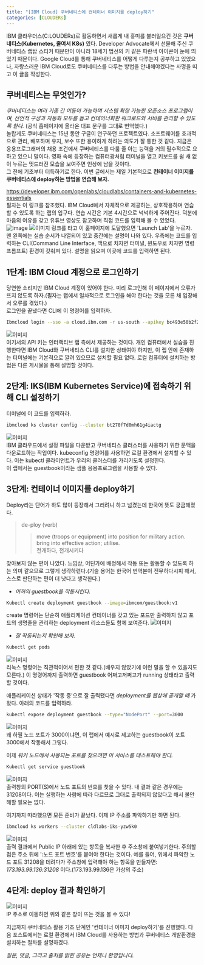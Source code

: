 ```yaml
---
title: "[IBM Cloud] 쿠버네티스에 컨테이너 이미지를 deploy하기"
categories: [CLOUDERs]
---
```


IBM 클라우더스(C:LOUDERs)로 활동하면서 새롭게 내 흥미를 불러일으킨 것은 __쿠버네티스(Kubernetes, 줄여서 K8s)__ 였다. Developer Advocate께서 선물해 주신 쿠버네티스 랩탑 스티커 때문만이 아니라 18세기 범선의 키 같은 파란색 아이콘이 눈에 띄었기 때문이다. Google Cloud를 통해 쿠버네티스를 어떻게 다루는지 공부하고 있었으나, 자랑스러운 IBM Cloud로도 쿠버네티스를 다루는 방법을 안내해야겠다는 사명을 띠고 이 글을 작성한다.    

## 쿠버네티스는 무엇인가?  
*쿠버네티스는 여러 기종 간 이동이 가능하며 시스템 확장 가능한 오픈소스 프로그램이며, 선언적 구성과 자동화 모두를 돕고 컨테이너화한 워크로드와 서비를 관리할 수 있도록 한다.* (공식 홈페이지에 올라온 대표 문구를 그대로 번역했다.)  
놀랍게도 쿠버네티스는 15년 동안 구글이 연구하던 프로젝트였다. 소프트웨어를 효과적으로 관리, 배포하며 유지, 보수 또한 용이하게 하려는 의도가 잘 통한 것 같다. 지금은 응용프로그래머의 채용 조건에서 쿠버네티스를 다룰 줄 아는 능력을 거의 필수적으로 요하고 있으니 말이다. 영화 속에 등장하는 컴퓨터광처럼 터미널을 열고 키보드를 쉴 새 없이 누르는 멋드러진 모습을 보여주면 인상에 남을 것이다.  
그 전에 기초부터 터득하기로 한다. 이번 글에서는 제일 기본적으로 __컨테이너 이미지를 쿠버네티스에 deploy하는 방법을 연습해 보자.__    

<https://developer.ibm.com/openlabs/cloudlabs/containers-and-kubernetes-essentials>  
필자는 이 링크를 참조했다. IBM Cloud에서 자체적으로 제공하는, 상호작용하며 연습할 수 있도록 하는 랩의 입구다. 연습 시간은 기본 4시간으로 넉넉하게 주어진다. 덕분에 마음의 여유를 갖고 유튜브 영상도 참고하며 직접 코드를 입력해 볼 수 있었다.  
![image](https://user-images.githubusercontent.com/50163676/91160115-fafca180-e703-11ea-8c29-906b8aa4d786.png "인터랙티브 랩 입구") 
![이미지](https://user-images.githubusercontent.com/50163676/91160174-09e35400-e704-11ea-9e84-eae9ec849fcd.png "랩 시작 환경") 
링크를 타고 이 홈페이지에 도달했으면 'Launch Lab'을 누르자.   
맨 왼쪽에는 실습 순서가 나열되어 있고 중간에는 설명이 나와 있다. 우측에는 코드를 입력하는 CLI(Command Line Interface, 맥으로 치자면 터미널, 윈도우로 치자면 명령 프롬프트) 환경이 갖춰져 있다. 설명을 읽으며 이곳에 코드를 입력하면 된다.    

## 1단계: IBM Cloud 계정으로 로그인하기  
당연한 소리지만 IBM Cloud 계정이 있어야 한다. 미리 로그인해 이 페이지에서 오류가 뜨지 않도록 하자.(필자는 랩에서 일차적으로 로그인을 해야 한다는 것을 모른 채 입장해서 오류를 겪었다.)  
로그인을 끝냈다면 CLI에 이 명령어를 입력하자.   
``` bash
Ibmcloud login --sso -a cloud.ibm.com -r us-south --apikey bc493e50b2f206dc0b4ada2dc5b61328
```
![이미지](https://user-images.githubusercontent.com/50163676/91159962-c852a900-e703-11ea-8275-8c16008a03cc.png "클라우드 로그인 결과창")  
여기서의 API 키는 인터랙티브 랩 측에서 제공하는 것이다. 개인 컴퓨터에서 실습을 진행한다면 IBM Cloud와 쿠버네티스 CLI를 설치한 상태여야 하지만, 이 랩 안에 존재하는 터미널에는 기본적으로 깔려 있으므로 설치할 필요 없다. 로컬 컴퓨터에 설치하는 방법은 다른 게시물을 통해 설명할 것이다.    

## 2단계: IKS(IBM Kubernetes Service)에 접속하기 위해 CLI 설정하기  
터미널에 이 코드를 입력하라.  
``` bash
ibmcloud ks cluster config --cluster bt270f7d0mh61g4iactg
```
![이미지](https://user-images.githubusercontent.com/50163676/91159990-d0aae400-e703-11ea-9d6b-7a1b4e97c7d7.png "쿠버네티스 개발환경 설정하기")  
IBM 클라우드에서 설정 파일을 다운받고 쿠버네티스 클러스터를 사용하기 위한 문맥을 다운로드하는 작업이다. kubeconfig 명령어를 사용하면 로컬 환경에서 설치할 수 있다. 이는 kubectl 클라이언트가 우리의 클러스터를 가리키도록 설정한다.  
이 랩에서는 guestbook이라는 샘플 응용프로그램을 사용할 수 있다.    

## 3단계: 컨테이너 이미지를 deploy하기  
Deploy라는 단어가 하도 많이 등장해서 그러려니 하고 넘겼는데 한국어 뜻도 궁금해졌다.  
>de-ploy (verb)  
>> move (troops or equipment) into position for military action.  
>> bring into effective action; utilise.  
>> 전개하다, 전개시키다    

찾아보지 않는 편이 나았다. 느낌상, 어딘가에 배정해서 작동 또는 활동할 수 있도록 하는 의미 같으므로 그렇게 생각하련다.(기술 용어는 한국어 번역본이 전무하다시피 해서, 스스로 판단하는 편이 더 낫다고 생각한다.)    

+ *아까의 guestbook을 작동시킨다.*    
``` bash
Kubectl create deployment guestbook --image=ibmcom/guestbook:v1
```
create 명령어는 단순히 애플리케이션 컨테이너를 갖고 있는 포드만 출력하지 않고 포드의 생명줄을 관리하는 deployment 리소스들도 함께 보여준다.
![이미지](https://user-images.githubusercontent.com/50163676/91160018-da344c00-e703-11ea-8511-aecdaee3d651.png "게스트북 작동!")    
 
+ *잘 작동되는지 확인해 보자.*
``` bash
Kubectl get pods
```
![이미지](https://user-images.githubusercontent.com/50163676/91160023-ddc7d300-e703-11ea-9e87-d386f3cd6d03.png "예시 애플리케이션 작동시키기")  
리눅스 명령어는 직관적이어서 편한 것 같다.(배우지 않았기에 이런 말을 할 수 있을지도 모른다.) 이 명령어까지 출력하면 guestbook 어쩌고저쩌고가 running 상태라고 출력할 것이다.    

애플리케이션 상태가 '작동 중'으로 잘 출력됐다면 *deployment를 웹상에 공개할 때* 가 왔다. 아래의 코드를 입력하라.  
``` bash
kubectl expose deployment guestbook --type="NodePort" --port=3000
```
![이미지](https://user-images.githubusercontent.com/50163676/91160035-e15b5a00-e703-11ea-828b-f359444bc291.png "만천하에 공개하기")  
왜 하필 노드 포트가 3000이냐면, 이 랩에서 예시로 제고하는 guestbook이 포트 3000에서 작동해서 그렇다.  

이제 *워커 노드에서 사용되는 포트를 찾으려면 이 서비스를 테스트해야 한다.*  
``` bash
Kubectl get service guestbook
```
![이미지](https://user-images.githubusercontent.com/50163676/91160041-e3bdb400-e703-11ea-9498-06c33a3cf232.png "노드 포트 번호 찾기")  
출력창의 PORT(S)에서 노드 포트의 번호를 찾을 수 있다. 내 결과 같은 경우에는 31208이다. 이는 실행하는 사람에 따라 다르므로 그대로 출력되지 않았다고 해서 불안해할 필요는 없다.    

여기까지 따라했으면 모든 준비가 끝났다. 이제 IP 주소를 파악하기만 하면 된다.  
``` bash
ibmcloud ks workers --cluster cldlabs-iks-yzw5k0
```
![이미지](https://user-images.githubusercontent.com/50163676/91160054-e6200e00-e703-11ea-8c49-1856604096e7.png "IP주소 찾기")  
출력 결과에서 Public IP 아래에 있는 항목을 복사한 후 주소창에 붙여넣기한다. 주의할 점은 주소 뒤에 ':노드 포트 번호'를 붙여야 한다는 것이다. 예를 들어, 위에서 파악한 노드 포트 31208을 데려다가 주소창에 입력해야 하는 항목을 만들자면:  
*173.193.99.136:31208* 이다.(173.193.99.136은 가상의 주소)   

## 4단계: deploy 결과 확인하기  
![이미지](https://user-images.githubusercontent.com/50163676/91160062-e8826800-e703-11ea-9cb7-646cf4611503.png "최종 결과")  
IP 주소로 이동하면 위와 같은 창이 뜨는 것을 볼 수 있다!    

지금까지 쿠버네티스 활용 기초 단계인 '컨테이너 이미지 deploy하기'를 진행했다. 다음 포스트에서는 로컬 환경에서 IBM Cloud를 사용하는 방법과 쿠버네티스 개발환경을 설치하는 절차를 설명하겠다.  

*질문, 댓글, 그리고 출처를 밝힌 공유는 언제나 환영입니다.*  

